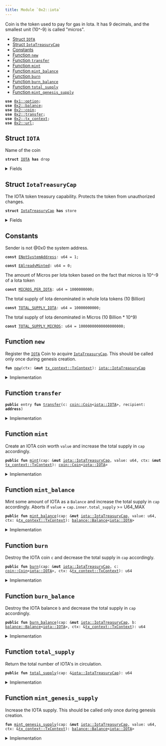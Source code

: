 ```yaml
---
title: Module `0x2::iota`
---
```


Coin<IOTA> is the token used to pay for gas in Iota.
It has 9 decimals, and the smallest unit (10^-9) is called "micros".


-  [Struct `IOTA`](#0x2_iota_IOTA)
-  [Struct `IotaTreasuryCap`](#0x2_iota_IotaTreasuryCap)
-  [Constants](#@Constants_0)
-  [Function `new`](#0x2_iota_new)
-  [Function `transfer`](#0x2_iota_transfer)
-  [Function `mint`](#0x2_iota_mint)
-  [Function `mint_balance`](#0x2_iota_mint_balance)
-  [Function `burn`](#0x2_iota_burn)
-  [Function `burn_balance`](#0x2_iota_burn_balance)
-  [Function `total_supply`](#0x2_iota_total_supply)
-  [Function `mint_genesis_supply`](#0x2_iota_mint_genesis_supply)


<pre><code><b>use</b> <a href="../move-stdlib/option.md#0x1_option">0x1::option</a>;
<b>use</b> <a href="../iota-framework/balance.md#0x2_balance">0x2::balance</a>;
<b>use</b> <a href="../iota-framework/coin.md#0x2_coin">0x2::coin</a>;
<b>use</b> <a href="../iota-framework/transfer.md#0x2_transfer">0x2::transfer</a>;
<b>use</b> <a href="../iota-framework/tx_context.md#0x2_tx_context">0x2::tx_context</a>;
<b>use</b> <a href="../iota-framework/url.md#0x2_url">0x2::url</a>;
</code></pre>



<a name="0x2_iota_IOTA"></a>

## Struct `IOTA`

Name of the coin


<pre><code><b>struct</b> <a href="../iota-framework/iota.md#0x2_iota_IOTA">IOTA</a> <b>has</b> drop
</code></pre>



<details>
<summary>Fields</summary>


<dl>
<dt>
<code>dummy_field: bool</code>
</dt>
<dd>

</dd>
</dl>


</details>

<a name="0x2_iota_IotaTreasuryCap"></a>

## Struct `IotaTreasuryCap`

The IOTA token treasury capability.
Protects the token from unauthorized changes.


<pre><code><b>struct</b> <a href="../iota-framework/iota.md#0x2_iota_IotaTreasuryCap">IotaTreasuryCap</a> <b>has</b> store
</code></pre>



<details>
<summary>Fields</summary>


<dl>
<dt>
<code>inner: <a href="../iota-framework/coin.md#0x2_coin_TreasuryCap">coin::TreasuryCap</a>&lt;<a href="../iota-framework/iota.md#0x2_iota_IOTA">iota::IOTA</a>&gt;</code>
</dt>
<dd>

</dd>
</dl>


</details>

<a name="@Constants_0"></a>

## Constants


<a name="0x2_iota_ENotSystemAddress"></a>

Sender is not @0x0 the system address.


<pre><code><b>const</b> <a href="../iota-framework/iota.md#0x2_iota_ENotSystemAddress">ENotSystemAddress</a>: u64 = 1;
</code></pre>



<a name="0x2_iota_EAlreadyMinted"></a>



<pre><code><b>const</b> <a href="../iota-framework/iota.md#0x2_iota_EAlreadyMinted">EAlreadyMinted</a>: u64 = 0;
</code></pre>



<a name="0x2_iota_MICROS_PER_IOTA"></a>

The amount of Micros per Iota token based on the fact that micros is
10^-9 of a Iota token


<pre><code><b>const</b> <a href="../iota-framework/iota.md#0x2_iota_MICROS_PER_IOTA">MICROS_PER_IOTA</a>: u64 = 1000000000;
</code></pre>



<a name="0x2_iota_TOTAL_SUPPLY_IOTA"></a>

The total supply of Iota denominated in whole Iota tokens (10 Billion)


<pre><code><b>const</b> <a href="../iota-framework/iota.md#0x2_iota_TOTAL_SUPPLY_IOTA">TOTAL_SUPPLY_IOTA</a>: u64 = 10000000000;
</code></pre>



<a name="0x2_iota_TOTAL_SUPPLY_MICROS"></a>

The total supply of Iota denominated in Micros (10 Billion * 10^9)


<pre><code><b>const</b> <a href="../iota-framework/iota.md#0x2_iota_TOTAL_SUPPLY_MICROS">TOTAL_SUPPLY_MICROS</a>: u64 = 10000000000000000000;
</code></pre>



<a name="0x2_iota_new"></a>

## Function `new`

Register the <code><a href="../iota-framework/iota.md#0x2_iota_IOTA">IOTA</a></code> Coin to acquire <code><a href="../iota-framework/iota.md#0x2_iota_IotaTreasuryCap">IotaTreasuryCap</a></code>.
This should be called only once during genesis creation.


<pre><code><b>fun</b> <a href="../iota-framework/iota.md#0x2_iota_new">new</a>(ctx: &<b>mut</b> <a href="../iota-framework/tx_context.md#0x2_tx_context_TxContext">tx_context::TxContext</a>): <a href="../iota-framework/iota.md#0x2_iota_IotaTreasuryCap">iota::IotaTreasuryCap</a>
</code></pre>



<details>
<summary>Implementation</summary>


<pre><code><b>fun</b> <a href="../iota-framework/iota.md#0x2_iota_new">new</a>(ctx: &<b>mut</b> TxContext): <a href="../iota-framework/iota.md#0x2_iota_IotaTreasuryCap">IotaTreasuryCap</a> {
    <b>assert</b>!(ctx.sender() == @0x0, <a href="../iota-framework/iota.md#0x2_iota_ENotSystemAddress">ENotSystemAddress</a>);
    <b>assert</b>!(ctx.epoch() == 0, <a href="../iota-framework/iota.md#0x2_iota_EAlreadyMinted">EAlreadyMinted</a>);

    <b>let</b> (treasury, metadata) = <a href="../iota-framework/coin.md#0x2_coin_create_currency">coin::create_currency</a>(
        <a href="../iota-framework/iota.md#0x2_iota_IOTA">IOTA</a> {},
        9,
        b"<a href="../iota-framework/iota.md#0x2_iota_IOTA">IOTA</a>",
        b"Iota",
        // TODO: add appropriate description and logo <a href="../iota-framework/url.md#0x2_url">url</a>
        b"",
        <a href="../move-stdlib/option.md#0x1_option_none">option::none</a>(),
        ctx
    );

    <a href="../iota-framework/transfer.md#0x2_transfer_public_freeze_object">transfer::public_freeze_object</a>(metadata);

    <a href="../iota-framework/iota.md#0x2_iota_IotaTreasuryCap">IotaTreasuryCap</a> {
        inner: treasury,
    }
}
</code></pre>



</details>

<a name="0x2_iota_transfer"></a>

## Function `transfer`



<pre><code><b>public</b> entry <b>fun</b> <a href="../iota-framework/transfer.md#0x2_transfer">transfer</a>(c: <a href="../iota-framework/coin.md#0x2_coin_Coin">coin::Coin</a>&lt;<a href="../iota-framework/iota.md#0x2_iota_IOTA">iota::IOTA</a>&gt;, recipient: <b>address</b>)
</code></pre>



<details>
<summary>Implementation</summary>


<pre><code><b>public</b> entry <b>fun</b> <a href="../iota-framework/transfer.md#0x2_transfer">transfer</a>(c: <a href="../iota-framework/coin.md#0x2_coin_Coin">coin::Coin</a>&lt;<a href="../iota-framework/iota.md#0x2_iota_IOTA">IOTA</a>&gt;, recipient: <b>address</b>) {
    <a href="../iota-framework/transfer.md#0x2_transfer_public_transfer">transfer::public_transfer</a>(c, recipient)
}
</code></pre>



</details>

<a name="0x2_iota_mint"></a>

## Function `mint`

Create an IOTA coin worth <code>value</code> and increase the total supply in <code>cap</code> accordingly.


<pre><code><b>public</b> <b>fun</b> <a href="../iota-framework/iota.md#0x2_iota_mint">mint</a>(cap: &<b>mut</b> <a href="../iota-framework/iota.md#0x2_iota_IotaTreasuryCap">iota::IotaTreasuryCap</a>, value: u64, ctx: &<b>mut</b> <a href="../iota-framework/tx_context.md#0x2_tx_context_TxContext">tx_context::TxContext</a>): <a href="../iota-framework/coin.md#0x2_coin_Coin">coin::Coin</a>&lt;<a href="../iota-framework/iota.md#0x2_iota_IOTA">iota::IOTA</a>&gt;
</code></pre>



<details>
<summary>Implementation</summary>


<pre><code><b>public</b> <b>fun</b> <a href="../iota-framework/iota.md#0x2_iota_mint">mint</a>(cap: &<b>mut</b> <a href="../iota-framework/iota.md#0x2_iota_IotaTreasuryCap">IotaTreasuryCap</a>, value: u64, ctx: &<b>mut</b> TxContext): Coin&lt;<a href="../iota-framework/iota.md#0x2_iota_IOTA">IOTA</a>&gt; {
    <b>assert</b>!(ctx.sender() == @0x0, <a href="../iota-framework/iota.md#0x2_iota_ENotSystemAddress">ENotSystemAddress</a>);

    cap.inner.<a href="../iota-framework/iota.md#0x2_iota_mint">mint</a>(value, ctx)
}
</code></pre>



</details>

<a name="0x2_iota_mint_balance"></a>

## Function `mint_balance`

Mint some amount of IOTA as a <code>Balance</code> and increase the total supply in <code>cap</code> accordingly.
Aborts if <code>value</code> + <code>cap.inner.total_supply</code> >= U64_MAX


<pre><code><b>public</b> <b>fun</b> <a href="../iota-framework/iota.md#0x2_iota_mint_balance">mint_balance</a>(cap: &<b>mut</b> <a href="../iota-framework/iota.md#0x2_iota_IotaTreasuryCap">iota::IotaTreasuryCap</a>, value: u64, ctx: &<a href="../iota-framework/tx_context.md#0x2_tx_context_TxContext">tx_context::TxContext</a>): <a href="../iota-framework/balance.md#0x2_balance_Balance">balance::Balance</a>&lt;<a href="../iota-framework/iota.md#0x2_iota_IOTA">iota::IOTA</a>&gt;
</code></pre>



<details>
<summary>Implementation</summary>


<pre><code><b>public</b> <b>fun</b> <a href="../iota-framework/iota.md#0x2_iota_mint_balance">mint_balance</a>(cap: &<b>mut</b> <a href="../iota-framework/iota.md#0x2_iota_IotaTreasuryCap">IotaTreasuryCap</a>, value: u64, ctx: &TxContext): Balance&lt;<a href="../iota-framework/iota.md#0x2_iota_IOTA">IOTA</a>&gt; {
    <b>assert</b>!(ctx.sender() == @0x0, <a href="../iota-framework/iota.md#0x2_iota_ENotSystemAddress">ENotSystemAddress</a>);

    cap.inner.<a href="../iota-framework/iota.md#0x2_iota_mint_balance">mint_balance</a>(value)
}
</code></pre>



</details>

<a name="0x2_iota_burn"></a>

## Function `burn`

Destroy the IOTA coin <code>c</code> and decrease the total supply in <code>cap</code> accordingly.


<pre><code><b>public</b> <b>fun</b> <a href="../iota-framework/iota.md#0x2_iota_burn">burn</a>(cap: &<b>mut</b> <a href="../iota-framework/iota.md#0x2_iota_IotaTreasuryCap">iota::IotaTreasuryCap</a>, c: <a href="../iota-framework/coin.md#0x2_coin_Coin">coin::Coin</a>&lt;<a href="../iota-framework/iota.md#0x2_iota_IOTA">iota::IOTA</a>&gt;, ctx: &<a href="../iota-framework/tx_context.md#0x2_tx_context_TxContext">tx_context::TxContext</a>): u64
</code></pre>



<details>
<summary>Implementation</summary>


<pre><code><b>public</b> <b>fun</b> <a href="../iota-framework/iota.md#0x2_iota_burn">burn</a>(cap: &<b>mut</b> <a href="../iota-framework/iota.md#0x2_iota_IotaTreasuryCap">IotaTreasuryCap</a>, c: Coin&lt;<a href="../iota-framework/iota.md#0x2_iota_IOTA">IOTA</a>&gt;, ctx: &TxContext): u64 {
    <b>assert</b>!(ctx.sender() == @0x0, <a href="../iota-framework/iota.md#0x2_iota_ENotSystemAddress">ENotSystemAddress</a>);

    cap.inner.<a href="../iota-framework/iota.md#0x2_iota_burn">burn</a>(c)
}
</code></pre>



</details>

<a name="0x2_iota_burn_balance"></a>

## Function `burn_balance`

Destroy the IOTA balance <code>b</code> and decrease the total supply in <code>cap</code> accordingly.


<pre><code><b>public</b> <b>fun</b> <a href="../iota-framework/iota.md#0x2_iota_burn_balance">burn_balance</a>(cap: &<b>mut</b> <a href="../iota-framework/iota.md#0x2_iota_IotaTreasuryCap">iota::IotaTreasuryCap</a>, b: <a href="../iota-framework/balance.md#0x2_balance_Balance">balance::Balance</a>&lt;<a href="../iota-framework/iota.md#0x2_iota_IOTA">iota::IOTA</a>&gt;, ctx: &<a href="../iota-framework/tx_context.md#0x2_tx_context_TxContext">tx_context::TxContext</a>): u64
</code></pre>



<details>
<summary>Implementation</summary>


<pre><code><b>public</b> <b>fun</b> <a href="../iota-framework/iota.md#0x2_iota_burn_balance">burn_balance</a>(cap: &<b>mut</b> <a href="../iota-framework/iota.md#0x2_iota_IotaTreasuryCap">IotaTreasuryCap</a>, b: Balance&lt;<a href="../iota-framework/iota.md#0x2_iota_IOTA">IOTA</a>&gt;, ctx: &TxContext): u64 {
    <b>assert</b>!(ctx.sender() == @0x0, <a href="../iota-framework/iota.md#0x2_iota_ENotSystemAddress">ENotSystemAddress</a>);

    cap.inner.supply_mut().decrease_supply(b)
}
</code></pre>



</details>

<a name="0x2_iota_total_supply"></a>

## Function `total_supply`

Return the total number of IOTA's in circulation.


<pre><code><b>public</b> <b>fun</b> <a href="../iota-framework/iota.md#0x2_iota_total_supply">total_supply</a>(cap: &<a href="../iota-framework/iota.md#0x2_iota_IotaTreasuryCap">iota::IotaTreasuryCap</a>): u64
</code></pre>



<details>
<summary>Implementation</summary>


<pre><code><b>public</b> <b>fun</b> <a href="../iota-framework/iota.md#0x2_iota_total_supply">total_supply</a>(cap: &<a href="../iota-framework/iota.md#0x2_iota_IotaTreasuryCap">IotaTreasuryCap</a>): u64 {
    cap.inner.<a href="../iota-framework/iota.md#0x2_iota_total_supply">total_supply</a>()
}
</code></pre>



</details>

<a name="0x2_iota_mint_genesis_supply"></a>

## Function `mint_genesis_supply`

Increase the IOTA supply.
This should be called only once during genesis creation.


<pre><code><b>fun</b> <a href="../iota-framework/iota.md#0x2_iota_mint_genesis_supply">mint_genesis_supply</a>(cap: &<b>mut</b> <a href="../iota-framework/iota.md#0x2_iota_IotaTreasuryCap">iota::IotaTreasuryCap</a>, value: u64, ctx: &<a href="../iota-framework/tx_context.md#0x2_tx_context_TxContext">tx_context::TxContext</a>): <a href="../iota-framework/balance.md#0x2_balance_Balance">balance::Balance</a>&lt;<a href="../iota-framework/iota.md#0x2_iota_IOTA">iota::IOTA</a>&gt;
</code></pre>



<details>
<summary>Implementation</summary>


<pre><code><b>fun</b> <a href="../iota-framework/iota.md#0x2_iota_mint_genesis_supply">mint_genesis_supply</a>(cap: &<b>mut</b> <a href="../iota-framework/iota.md#0x2_iota_IotaTreasuryCap">IotaTreasuryCap</a>, value: u64, ctx: &TxContext): Balance&lt;<a href="../iota-framework/iota.md#0x2_iota_IOTA">IOTA</a>&gt; {
    <b>assert</b>!(ctx.epoch() == 0, <a href="../iota-framework/iota.md#0x2_iota_EAlreadyMinted">EAlreadyMinted</a>);

    cap.<a href="../iota-framework/iota.md#0x2_iota_mint_balance">mint_balance</a>(value, ctx)
}
</code></pre>



</details>
